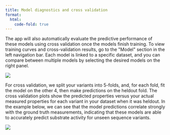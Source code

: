 ```yaml
---
title: Model diagnostics and cross validation
format:
  html:
    code-fold: true
---
```


The app will also automatically evaluate the predictive performance of these models using cross validation once the models finish training. To view training curves and cross-validation results, go to the "Model" section in the left navigation bar. Each model is linked to a specific dataset, and you can compare between multiple models by selecting the desired models on the right panel.

![](/main_tutorial_images/model_page_docs.gif)

For cross validation, we split your variants into 5-folds, and, for each
fold, fit the model on the other 4, then make predictions on the heldout
fold. The cross validation plots show the predicted properties versus
your actual measured properties for each variant in your dataset when it
was heldout. In the example below, we can see that the model predictions correlate
strongly with the ground truth measurements, indicating that these
models are able to accurately predict substrate activity for unseen
sequence variants.

<p align="center">
  <img style="display:flex;" src="/main_tutorial_images/32_cross_valid.png" ></img>
</p>
